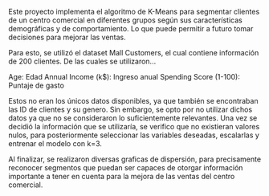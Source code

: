 Este proyecto implementa el algoritmo de K-Means para segmentar clientes de un centro comercial en diferentes grupos según sus características demográficas y de comportamiento. Lo que puede permitir
a futuro tomar decisiones para mejorar las ventas.

Para esto, se utilizó el dataset Mall Customers, el cual contiene información de 200 clientes. De las cuales se utilizaron...

Age: Edad
Annual Income (k$): Ingreso anual
Spending Score (1-100): Puntaje de gasto

Estos no eran los únicos datos disponibles, ya que también se encontraban las ID de clientes y su genero. Sin embargo, se opto por no utilizar dichos datos ya que no se consideraron lo suficientemente
relevantes.
Una vez se decidió la información que se utilizaría, se verifico que no existieran valores nulos, para posteriormente seleccionar las variables deseadas, escalarlas y entrenar el modelo con k=3.

Al finalizar, se realizaron diversas graficas de dispersión, para precisamente reconocer segmentos que puedan ser capaces de otorgar información importante a tener en cuenta para la mejora de las ventas
del centro comercial.
